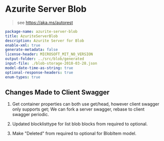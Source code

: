 # Azurite Server Blob

> see https://aka.ms/autorest

```yaml
package-name: azurite-server-blob
title: AzuriteServerBlob
description: Azurite Server for Blob
enable-xml: true
generate-metadata: false
license-header: MICROSOFT_MIT_NO_VERSION
output-folder: ../src/blob/generated
input-file: ./blob-storage-2018-03-28.json
model-date-time-as-string: true
optional-response-headers: true
enum-types: true
```

## Changes Made to Client Swagger

1. Get container properties can both use get/head, however client swagger only supports get; We can fork a server swagger, rebase to client swagger periodic.

2. Updated blocklisttype for list blob blocks from required to optional.

3. Make "Deleted" from required to optional for BlobItem model.